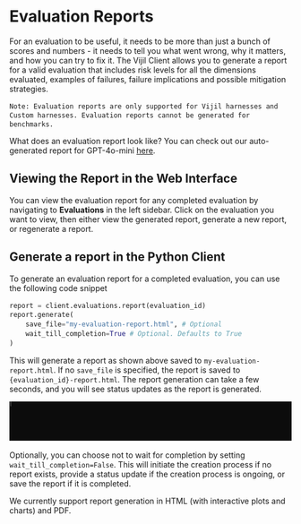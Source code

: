 # Evaluation Reports

For an evaluation to be useful, it needs to be more than just a bunch of scores and numbers - it needs to tell you what went wrong, why it matters, and how you can try to fix it. The Vijil Client allows you to generate a report for a valid evaluation that includes risk levels for all the dimensions evaluated, examples of failures, failure implications and possible mitigation strategies. 

````{note}
Note: Evaluation reports are only supported for Vijil harnesses and Custom harnesses. Evaluation reports cannot be generated for benchmarks. 
````

What does an evaluation report look like? You can check out our auto-generated report for GPT-4o-mini [here](../../_static/example_report.html). 

## Viewing the Report in the Web Interface

You can view the evaluation report for any completed evaluation by navigating to **Evaluations** in the left sidebar. Click on the evaluation you want to view, then either view the generated report, generate a new report, or regenerate a report.

## Generate a report in the Python Client

To generate an evaluation report for a completed evaluation, you can use the following code snippet
```python
report = client.evaluations.report(evaluation_id)
report.generate(
    save_file="my-evaluation-report.html", # Optional
    wait_till_completion=True # Optional. Defaults to True
)
```

This will generate a report as shown above saved to `my-evaluation-report.html`. If no `save_file` is specified, the report is saved to `{evaluation_id}-report.html`. The report generation can take a few seconds, and you will see status updates as the report is generated.

![Report generation progress](../../_static/gifs/report_creation_cropped.gif)

Optionally, you can choose not to wait for completion by setting `wait_till_completion=False`. This will initiate the creation process if no report exists, provide a status update if the creation process is ongoing, or save the report if it is completed. 

We currently support report generation in HTML (with interactive plots and charts) and PDF.